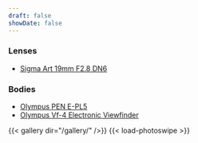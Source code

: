```yaml
---
draft: false 
showDate: false
---
```

### Lenses
- [Sigma Art 19mm F2.8 DN6](https://www.sigma-foto.de/objektive/19mm-f28-dn-art/technische-daten/)

### Bodies
- [Olympus PEN E-PL5](https://www.digitalkamera.de/Testbericht/Testbericht_Olympus_Pen_E-PL5/8055.aspx)
- [Olympus Vf-4 Electronic Viewfinder](https://www.pcmag.com/reviews/olympus-electronic-viewfinder-vf-4)

{{< gallery dir="/gallery/" />}} {{< load-photoswipe >}}


